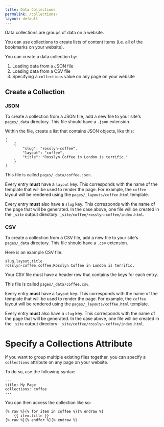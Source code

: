 ```yaml
---
title: Data Collections
permalink: /collections/
layout: default
---
```


Data collections are groups of data on a website.

You can use collections to create lists of content items (i.e. all of the bookmarks on your website).

You can create a data collection by:

1. Loading data from a JSON file
2. Loading data from a CSV file
3. Specifying a `collections` value on any page on your website

<h2>Create a Collection</h2>
<h3>JSON</h3>
<p>
    To create a collection from a JSON file, add a new file to your site&#39;s
    <code>pages/_data</code> directory. This file should have a
    <code>.json</code> extension.
</p>
<p>Within the file, create a list that contains JSON objects, like this:</p>
<pre><code class="language-python">[
    {
        "slug": "rosslyn-coffee",
        "layout": "coffee",
        "title": "Rosslyn Coffee in London is terrific."
    }
]
</code></pre>
<p>
    This file is called
    <code>pages/_data/coffee.json</code>.
</p>
<p>
    Every entry <b>must</b> have a <code>layout</code> key. This corresponds
    with the name of the template that will be used to render the page. For
    example, the <code>coffee</code> layout will be rendered using the
    <code>pages/_layouts/coffee.html</code> template.
</p>
<p>
    Every entry <b>must</b> also have a <code>slug</code> key. This corresponds
    with the name of the page that will be generated. In the case above, one
    file will be created in the <code>_site</code> output directory:
    <code>_site/coffee/rosslyn-coffee/index.html</code>.
</p>
<h3>CSV</h3>
<p>
    To create a collection from a CSV file, add a new file to your site&#39;s
    <code>pages/_data</code> directory. This file should have a
    <code>.csv</code> extension.
</p>
<p>Here is an example CSV file:</p>
<pre><code class="language-python">slug,layout,title
rosslyn-coffee,coffee,Rosslyn Coffee in London is terrific.
</code></pre>
<p class="callout">
    Your CSV file must have a header row that contains the keys for each entry.
</p>
<p>
    This file is called
    <code>pages/_data/coffee.csv</code>.
</p>
<p>
    Every entry <b>must</b> have a <code>layout</code> key. This corresponds
    with the name of the template that will be used to render the page. For
    example, the <code>coffee</code> layout will be rendered using the
    <code>pages/_layouts/coffee.html</code> template.
</p>
<p>
    Every entry <b>must</b> also have a <code>slug</code> key. This corresponds
    with the name of the page that will be generated. In the case above, one
    file will be created in the <code>_site</code> output directory:
    <code>_site/coffee/rosslyn-coffee/index.html</code>.
</p>

# Specify a Collections Attribute

If you want to group multiple existing files together, you can specify a `collections` attribute on any page on your website.

To do so, use the following syntax:

<pre><code class="language-python">---
title: My Page
collections: coffee
---</code></pre>

You can then access the collection like so:

<pre><code class="language-python">{% raw %}{% for item in coffee %}{% endraw %}
    {{ item.title }}
{% raw %}{% endfor %}{% endraw %}</code></pre>
